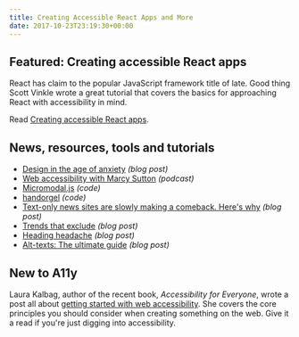 ```yaml
---
title: Creating Accessible React Apps and More
date: 2017-10-23T23:19:30+00:00
---
```


## Featured: Creating accessible React apps

React has claim to the popular JavaScript framework title of late. Good thing Scott Vinkle wrote a great tutorial that covers the basics for approaching React with accessibility in mind.

Read [Creating accessible React apps](http://simplyaccessible.com/article/react-a11y/).

## News, resources, tools and tutorials

* [Design in the age of anxiety](https://muledesign.com/2017/09/design-in-the-age-of-anxiety) _(blog post)_
* [Web accessibility with Marcy Sutton](https://www.lullabot.com/podcasts/drupalizeme-podcast/web-accessibility-with-marcy-sutton) _(podcast)_
* [Micromodal.js](https://micromodal.now.sh) _(code)_
* [handorgel](https://oncode.github.io/handorgel/) _(code)_
* [Text-only news sites are slowly making a comeback. Here's why](https://www.poynter.org/news/text-only-news-sites-are-slowly-making-comeback-heres-why) _(blog post)_
* [Trends that exclude](https://axesslab.com/trends/) _(blog post)_
* [Heading headache](http://incl.ca/heading-headache/) _(blog post)_
* [Alt-texts: The ultimate guide](https://axesslab.com/alt-texts/) _(blog post)_

## New to A11y

Laura Kalbag, author of the recent book, _Accessibility for Everyone_, wrote a post all about [getting started with web accessibility](http://www.creativebloq.com/advice/get-started-with-web-accessibility). She covers the core principles you should consider when creating something on the web. Give it a read if you're just digging into accessibility.